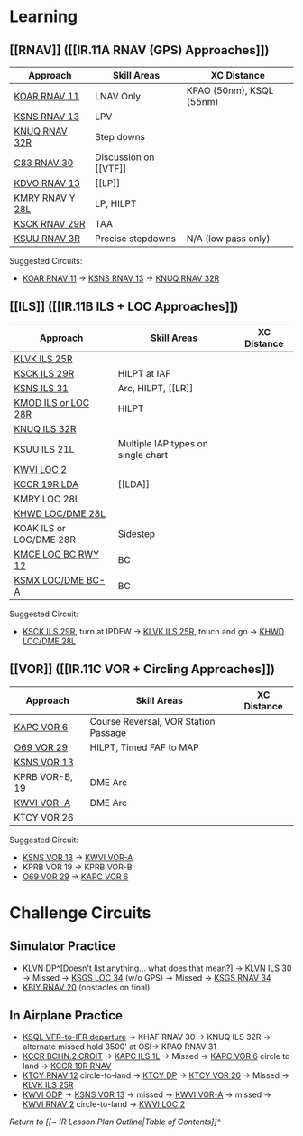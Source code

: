 # Learning
## [[RNAV]] ([[IR.11A RNAV (GPS) Approaches]])
| Approach                                                                           | Skill Areas           | XC Distance              |
| ---------------------------------------------------------------------------------- | --------------------- | ------------------------ |
| [KOAR RNAV 11](https://cfijack.com/latest-plate-redirect/?plate=05271R11.PDF)      | LNAV Only             | KPAO (50nm), KSQL (55nm) |
| [KSNS RNAV 13](https://cfijack.com/latest-plate-redirect/?plate=00363R13.PDF)      | LPV                   |                          |
| [KNUQ RNAV 32R](https://cfijack.com/latest-plate-redirect/?plate=00410R32R.PDF)    | Step downs            |                          |
| [C83 RNAV 30](https://cfijack.com/latest-plate-redirect/?plate=09141R30.PDF)       | Discussion on [[VTF]] |                          |
| [KDVO RNAV 13](https://cfijack.com/latest-plate-redirect/?plate=09238R13.PDF)      | [[LP]]                    |                          |
| [KMRY RNAV Y 28L](https://cfijack.com/latest-plate-redirect/?plate=00271RY28L.PDF) | LP, HILPT             |                          |
| [KSCK RNAV 29R](https://cfijack.com/latest-plate-redirect/?plate=00407R29R.PDF)    | TAA                   |                          |
| [KSUU RNAV 3R](https://cfijack.com/latest-plate-redirect/?plate=00488R3R.PDF)      | Precise stepdowns     | N/A (low pass only)      |

Suggested Circuits: 
- [KOAR RNAV 11](https://cfijack.com/latest-plate-redirect/?plate=05271R11.PDF) -> [KSNS RNAV 13](https://cfijack.com/latest-plate-redirect/?plate=00363R13.PDF) -> [KNUQ RNAV 32R](https://cfijack.com/latest-plate-redirect/?plate=00410R32R.PDF)

## [[ILS]] ([[IR.11B ILS + LOC Approaches]])
| Approach                                                                               | Skill Areas                        | XC Distance |
| -------------------------------------------------------------------------------------- | ---------------------------------- | ----------- |
| [KLVK ILS 25R](https://cfijack.com/latest-plate-redirect/?plate=06075I25R.PDF)         |                                    |             |
| [KSCK ILS 29R](https://cfijack.com/latest-plate-redirect/?plate=00407IL29R.PDF)        | HILPT at IAF                       |             |
| [KSNS ILS 31](https://cfijack.com/latest-plate-redirect/?plate=00363I31.PDF)           | Arc, HILPT, [[LR]]                 |             |
| [KMOD ILS or LOC 28R](https://cfijack.com/latest-plate-redirect/?plate=00643IL28R.PDF) | HILPT                              |             |
| [KNUQ ILS 32R](https://cfijack.com/latest-plate-redirect/?plate=00410IL32R.PDF)        |                                    |             |
| KSUU ILS 21L                                                                          | Multiple IAP types on single chart |             |
| [KWVI LOC 2](https://cfijack.com/latest-plate-redirect/?plate=00805L2.PDF)             |                                    |             |
| [KCCR 19R LDA](https://cfijack.com/latest-plate-redirect/?plate=05320LDA19R.PDF)       | [[LDA]]                            |             |
| KMRY LOC 28L                                                                           |                                    |             |
| [KHWD LOC/DME 28L](https://cfijack.com/latest-plate-redirect/?plate=05015L28L.PDF)     |                                    |             |
| KOAK ILS or LOC/DME 28R                                                                | Sidestep                           |             |
| [KMCE LOC BC RWY 12](https://cfijack.com/latest-plate-redirect/?plate=00665LBC12.PDF)  | BC                                 |             |
| [KSMX LOC/DME BC-A](https://cfijack.com/latest-plate-redirect/?plate=00379LDBCA.PDF)   | BC                                 |             |

Suggested Circuit:
- [KSCK ILS 29R](https://cfijack.com/latest-plate-redirect/?plate=00407IL29R.PDF), turn at IPDEW -> [KLVK ILS 25R](https://cfijack.com/latest-plate-redirect/?plate=06075I25R.PDF), touch and go -> [KHWD LOC/DME 28L](https://cfijack.com/latest-plate-redirect/?plate=05015L28L.PDF)

## [[VOR]] ([[IR.11C VOR + Circling Approaches]])
| Approach                                                                     | Skill Areas                          | XC Distance |
| ---------------------------------------------------------------------------- | ------------------------------------ | ----------- |
| [KAPC VOR 6](https://cfijack.com/latest-plate-redirect/?plate=00281V6.PDF)                                                                   | Course Reversal, VOR Station Passage |             |
| [O69 VOR 29](https://cfijack.com/latest-plate-redirect/?plate=06838V29.PDF)  | HILPT, Timed FAF to MAP              |             |
| [KSNS VOR 13](https://cfijack.com/latest-plate-redirect/?plate=00363V13.PDF) |                                      |             |
| KPRB VOR-B, 19                                                               | DME Arc                              |             |
| [KWVI VOR-A](https://cfijack.com/latest-plate-redirect/?plate=00805VA.PDF)   | DME Arc                              |             |
| KTCY VOR 26                                                                  |                                      |             |

Suggested Circuit:
- [KSNS VOR 13](https://cfijack.com/latest-plate-redirect/?plate=00363V13.PDF) -> [KWVI VOR-A](https://cfijack.com/latest-plate-redirect/?plate=00805VA.PDF)
- KPRB VOR 19 -> KPRB VOR-B
- [O69 VOR 29](https://cfijack.com/latest-plate-redirect/?plate=06838V29.PDF) -> [KAPC VOR 6](https://cfijack.com/latest-plate-redirect/?plate=00281V6.PDF)

# Challenge Circuits
## Simulator Practice
- [KLVN DP](https://cfijack.com/latest-plate-redirect/?plate=NC1TO.PDF)^[Doesn't list anything... what does that mean?] -> [KLVN ILS 30](https://cfijack.com/latest-plate-redirect/?plate=06652IL30.PDF) -> Missed -> [KSGS LOC 34](https://cfijack.com/latest-plate-redirect/?plate=05190L34.PDF) (w/o GPS) -> Missed -> [KSGS RNAV 34](https://cfijack.com/latest-plate-redirect/?plate=05190R34.PDF)
- [KBIY RNAV 20](https://cfijack.com/latest-plate-redirect/?plate=00068R20.PDF) (obstacles on final)

## In Airplane Practice
- [KSQL VFR-to-IFR departure](https://notams.aim.faa.gov/lta/main/viewlta?lookupid=3282452782098945323) -> KHAF RNAV 30 -> KNUQ ILS 32R -> alternate missed hold 3500' at OSI-> KPAO RNAV 31
- [KCCR BCHN.2.CROIT](https://cfijack.com/latest-plate-redirect/?plate=05320BUCHANAN.PDF) -> [KAPC ILS 1L](https://cfijack.com/latest-plate-redirect/?plate=00281ILZ1L.PDF) -> Missed -> [KAPC VOR 6](https://cfijack.com/latest-plate-redirect/?plate=00281V6.PDF) circle to land -> [KCCR 19R RNAV](https://cfijack.com/latest-plate-redirect/?plate=05320R19R.PDF)
- [KTCY RNAV 12](https://cfijack.com/latest-plate-redirect/?plate=05815R12.PDF) circle-to-land -> [KTCY DP](https://cfijack.com/latest-plate-redirect/?plate=SW2TO.PDF) -> [KTCY VOR 26](https://cfijack.com/latest-plate-redirect/?plate=05815V26.PDF) -> Missed -> [KLVK ILS 25R](https://cfijack.com/latest-plate-redirect/?plate=06075I25R.PDF)
- [KWVI ODP](https://cfijack.com/latest-plate-redirect/?plate=00805WATSONVILLE.PDF) -> [KSNS VOR 13](https://cfijack.com/latest-plate-redirect/?plate=00363V13.PDF) -> missed -> [KWVI VOR-A](https://cfijack.com/latest-plate-redirect/?plate=00805VA.PDF) -> missed -> [KWVI RNAV 2](https://cfijack.com/latest-plate-redirect/?plate=00805R2.PDF) circle-to-land -> [KWVI LOC 2](https://cfijack.com/latest-plate-redirect/?plate=00805L2.PDF)

*Return to [[~ IR Lesson Plan Outline|Table of Contents]]^*